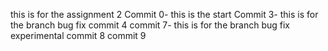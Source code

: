 this is for the assignment 2
Commit 0- this is the start
Commit 3- this is for the branch bug fix
commit 4
commit 7- this is for the branch bug fix experimental
commit 8
commit 9
